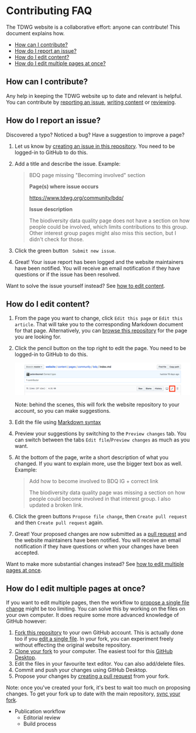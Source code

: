 # Contributing FAQ

The TDWG website is a collaborative effort: anyone can contribute! This document explains how.

- [How can I contribute?](#how-can-i-contribute)
- [How do I report an issue?](#how-do-i-report-an-issue)
- [How do I edit content?](#how-do-i-edit-content)
- [How do I edit multiple pages at once?](#how-do-i-edit-multiple-pages-at-once)

## How can I contribute?

Any help in keeping the TDWG website up to date and relevant is helpful. You can contribute by [reporting an issue](#how-do-i-report-an-issue), [writing content](#how-do-i-edit-content) or [reviewing]().

## How do I report an issue?

Discovered a typo? Noticed a bug? Have a suggestion to improve a page?

1. Let us know by [creating an issue in this repository](https://github.com/tdwg/website/issues/new). You need to be logged-in to GitHub to do this.
2. Add a title and describe the issue. Example:

    > BDQ page missing "Becoming involved" section
    > 
    > **Page(s) where issue occurs**
    > 
    > https://www.tdwg.org/community/bdq/
    > 
    > **Issue description**
    > 
    > The biodiversity data quality page does not have a section on how people could be involved, which limits contributions to this group. Other interest group pages might also miss this section, but I didn't check for those.

3. Click the green button ` Submit new issue`.
4. Great! Your issue report has been logged and the website maintainers have been notified. You will receive an email notification if they have questions or if the issue has been resolved.

Want to solve the issue yourself instead? See [how to edit content](#how-do-i-edit-content).

## How do I edit content?

1. From the page you want to change, click `Edit this page` or `Edit this article`. That will take you to the corresponding Markdown document for that page. Alternatively, you can [browse this repository](https://github.com/tdwg/website/tree/master/content) for the page you are looking for.
2. Click the pencil button on the top right to edit the page. You need to be logged-in to GitHub to do this.

    ![Edit button on GitHub](images/edit-button-github.png)

    Note: behind the scenes, this will fork the website repository to your account, so you can make suggestions.

3. Edit the file using [Markdown syntax](https://guides.github.com/features/mastering-markdown/)
4. Preview your suggestions by switching to the `Preview changes` tab. You can switch between the tabs `Edit file`/`Preview changes` as much as you want.
5. At the bottom of the page, write a short description of what you changed. If you want to explain more, use the bigger text box as well. Example:

    > Add how to become involved to BDQ IG + correct link
    > 
    > The biodiversity data quality page was missing a section on how people could become involved in that interest group. I also updated a broken link.

6. Click the green buttons `Propose file change`, then `Create pull request` and then `Create pull request` again.
7. Great! Your proposed changes are now submitted as a [pull request](https://help.github.com/articles/about-pull-requests/) and the website maintainers have been notified. You will receive an email notification if they have questions or when your changes have been accepted.

Want to make more substantial changes instead? See [how to edit multiple pages at once](#how-to-edit-multiple-pages-at-once).

## How do I edit multiple pages at once?

If you want to edit multiple pages, then the workflow to [propose a single file change](#how-do-i-edit-content) might be too limiting. You can solve this by working on the files on your own computer. It does require some more advanced knowledge of GitHub however:

1. [Fork this repository](https://help.github.com/articles/fork-a-repo/) to your own GitHub account. This is actually done too if you [edit a single file](#how-do-i-edit-content). In your fork, you can experiment freely without effecting the original website repository.
2. [Clone your fork](https://help.github.com/articles/cloning-a-repository/#cloning-a-repository-to-github-desktop) to your computer. The easiest tool for this [GitHub Desktop](https://desktop.github.com/).
3. Edit the files in your favourite text editor. You can also add/delete files.
4. Commit and push your changes using GitHub Desktop.
5. Propose your changes by [creating a pull request](https://help.github.com/articles/creating-a-pull-request-from-a-fork/) from your fork.

Note: once you've created your fork, it's best to wait too much on proposing changes. To get your fork up to date with the main repository, [sync your fork](https://help.github.com/articles/syncing-a-fork/).

- Publication workflow
  - Editorial review
  - Build process
